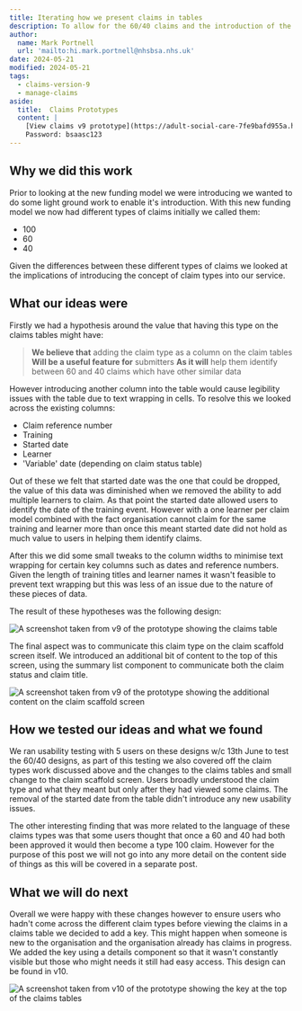 ```yaml
---
title: Iterating how we present claims in tables
description: To allow for the 60/40 claims and the introduction of the claim type concept we iterated the claims tables.
author:
  name: Mark Portnell
  url: 'mailto:hi.mark.portnell@nhsbsa.nhs.uk'
date: 2024-05-21
modified: 2024-05-21
tags:
  - claims-version-9
  - manage-claims
aside:
  title:  Claims Prototypes
  content: |
    [View claims v9 prototype](https://adult-social-care-7fe9bafd955a.herokuapp.com/claims/prototypes/design/v9/) 
    Password: bsaasc123
---
```




## Why we did this work
Prior to looking at the new funding model we were introducing we wanted to do some light ground work to enable it's introduction. With this new funding model we now had different types of claims initially we called them:
- 100
- 60
- 40

Given the differences between these different types of claims we looked at the implications of introducing the concept of claim types into our service.

## What our ideas were
Firstly we had a hypothesis around the value that having this type on the claims tables might have:

>**We believe that** adding the claim type as a column on the claim tables
>**Will be a useful feature for** submitters
>**As it will** help them identify between 60 and 40 claims which have other similar data

However introducing another column into the table would cause legibility issues with the table due to text wrapping in cells. To resolve this we looked across the existing columns:
- Claim reference number
- Training
- Started date
- Learner
- 'Variable' date (depending on claim status table)

Out of these we felt that started date was the one that could be dropped, the value of this data was diminished when we removed the ability to add multiple learners to claim. As that point the started date allowed users to identify the date of the training event. However with a one learner per claim model combined with the fact organisation cannot claim for the same training and learner more than once this meant started date did not hold as much value to users in helping them identify claims.

After this we did some small tweaks to the column widths to minimise text wrapping for certain key columns such as dates and reference numbers. Given the length of training titles and learner names it wasn't feasible to prevent text wrapping but this was less of an issue due to the nature of these pieces of data. 

The result of these hypotheses was the following design:

![A screenshot taken from v9 of the prototype showing the claims table](v9-claims-table.png "The addition of claim type to the claims table in v9")

The final aspect was to communicate this claim type on the claim scaffold screen itself. We introduced an additional bit of content to the top of this screen, using the summary list component to communicate both the claim status and claim title. 

![A screenshot taken from v9 of the prototype showing the additional content on the claim scaffold screen](claim-summary.png "The additional content at the top of the claim scaffold screen in v9")

## How we tested our ideas and what we found
We ran usability testing with 5 users on these designs w/c 13th June to test the 60/40 designs, as part of this testing we also covered off the claim types work discussed above and the changes to the claims tables and small change to the claim scaffold screen. Users broadly understood the claim type and what they meant but only after they had viewed some claims. The removal of the started date from the table didn't introduce any new usability issues. 

The other interesting finding that was more related to the language of these claims types was that some users thought that once a 60 and 40 had both been approved it would then become a type 100 claim. However for the purpose of this post we will not go into any more detail on the content side of things as this will be covered in a separate post. 


## What we will do next
Overall we were happy with these changes however to ensure users who hadn't come across the different claim types before viewing the claims in a claims table we decided to add a key. This might happen when someone is new to the organisation and the organisation already has claims in progress. We added the key using a details component so that it wasn't constantly visible but those who might needs it still had easy access. This design can be found in v10.

![A screenshot taken from v10 of the prototype showing the key at the top of the claims tables](claim-summary.png "The key at the top of the claims tables in v10")
